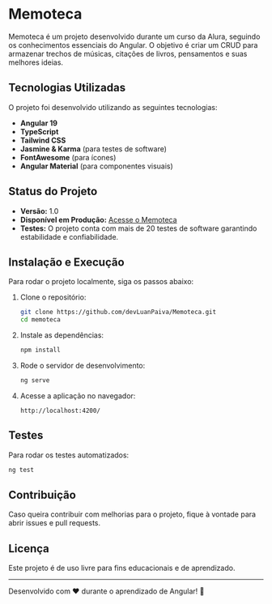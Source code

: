 # Memoteca

Memoteca é um projeto desenvolvido durante um curso da Alura, seguindo os conhecimentos essenciais do Angular. O objetivo é criar um CRUD para armazenar trechos de músicas, citações de livros, pensamentos e suas melhores ideias.

## Tecnologias Utilizadas

O projeto foi desenvolvido utilizando as seguintes tecnologias:

- **Angular 19**
- **TypeScript**
- **Tailwind CSS**
- **Jasmine & Karma** (para testes de software)
- **FontAwesome** (para ícones)
- **Angular Material** (para componentes visuais)

## Status do Projeto

- **Versão:** 1.0
- **Disponível em Produção:** [Acesse o Memoteca](https://memoteca-weld-omega.vercel.app/)
- **Testes:** O projeto conta com mais de 20 testes de software garantindo estabilidade e confiabilidade.

## Instalação e Execução

Para rodar o projeto localmente, siga os passos abaixo:

1. Clone o repositório:
   ```bash
   git clone https://github.com/devLuanPaiva/Memoteca.git
   cd memoteca
   ```

2. Instale as dependências:
   ```bash
   npm install
   ```

3. Rode o servidor de desenvolvimento:
   ```bash
   ng serve
   ```

4. Acesse a aplicação no navegador:
   ```
   http://localhost:4200/
   ```

## Testes

Para rodar os testes automatizados:
```bash
ng test
```

## Contribuição

Caso queira contribuir com melhorias para o projeto, fique à vontade para abrir issues e pull requests.

## Licença

Este projeto é de uso livre para fins educacionais e de aprendizado.

---
Desenvolvido com ♥ durante o aprendizado de Angular! 🚀

